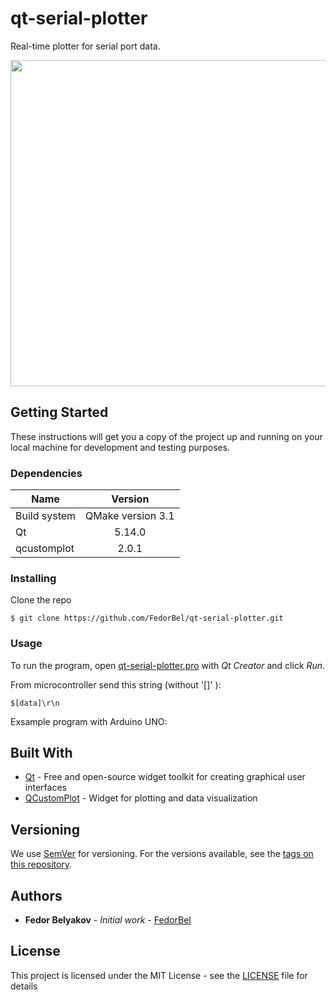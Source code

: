 # qt-serial-plotter
Real-time plotter for serial port data.

<img src="https://github.com/FedorBel/qt-serial-plotter/blob/master/docs/img/plotter-demo.PNG" width="659" height="522"/>

## Getting Started

These instructions will get you a copy of the project up and running on your local machine for development and testing purposes.

### Dependencies

| Name | Version | 
|----------------|:---------:|
| Build system | QMake version 3.1 |
| Qt | 5.14.0 | 
| qcustomplot | 2.0.1 | 

### Installing

Clone the repo

```
$ git clone https://github.com/FedorBel/qt-serial-plotter.git
```

### Usage

To run the program, open [qt-serial-plotter.pro](https://github.com/FedorBel/qt-serial-plotter/blob/master/qt-serial-plotter.pro) with *Qt Creator* and click *Run*.

From microcontroller send this string (without '[]' ):

```
$[data]\r\n
```

Exsample program with Arduino UNO:

## Built With

* [Qt](https://www.qt.io/) - Free and open-source widget toolkit for creating graphical user interfaces
* [QCustomPlot](https://www.qcustomplot.com/) -  Widget for plotting and data visualization

## Versioning

We use [SemVer](http://semver.org/) for versioning. For the versions available, see the [tags on this repository](https://github.com/FedorBel/qt-serial-plotter/tags). 

## Authors
* **Fedor Belyakov** - *Initial work* - [FedorBel](https://github.com/FedorBel)

## License
This project is licensed under the MIT License - see the [LICENSE](LICENSE) file for details
